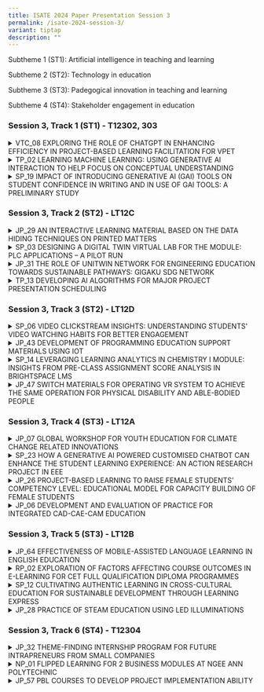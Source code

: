 ```yaml
---
title: ISATE 2024 Paper Presentation Session 3
permalink: /isate-2024-session-3/
variant: tiptap
description: ""
---
```

<p>Subtheme 1 (ST1): Artificial intelligence in teaching and learning</p>
<p>Subtheme 2 (ST2): Technology in education</p>
<p>Subtheme 3 (ST3): Padegogical innovation in teaching and learning</p>
<p>Subtheme 4 (ST4): Stakeholder engagement in education</p>
<h3>Session 3, Track 1 (ST1) - T12302, 303</h3>
<div data-type="detailGroup" class="isomer-accordion isomer-accordion-white">
<details class="isomer-details">
<summary>VTC_08 EXPLORING THE ROLE OF CHATGPT IN ENHANCING EFFICIENCY IN PROJECT-BASED
LEARNING FACILITATION FOR VPET</summary>
<div data-type="detailsContent" class="isomer-details-content">
<p>Y.H. Kwok<sup>*,a</sup>, K.P.A. Wong<sup>**,b</sup> and F. Ko<sup>***,a</sup>
</p>
<p><sup>a</sup>Hong Kong Institute of Information Technology, Hong Kong</p>
<p><sup>b</sup>Centre for Learning and Teaching, Vocational Training Council,
Hong Kong</p>
<p><sup>*</sup><a href="mailto:kwokyuho@vtc.edu.hk" rel="noopener noreferrer nofollow" target="_blank">kwokyuho@vtc.edu.hk</a>, <sup>**</sup>
<a href="mailto:alexander.aw@vtc.edu.hk" rel="noopener noreferrer nofollow" target="_blank">alexander.aw@vtc.edu.hk</a>, <sup>***</sup><a href="mailto:friedako@vtc.edu.hk" rel="noopener noreferrer nofollow" target="_blank">friedako@vtc.edu.hk</a>
</p>
<p>Abstract</p>
<p>The Hong Kong Institute of Information Technology (HKIIT) has taken a
leading position in the rapidly changing Vocational and Professional Education
and Training (VPET) field by incorporating the cutting-edge conversational
AI into its Project-Based Learning (PBL) curriculum for students studying
software engineering. This study examines the prospective advantages and
difficulties of integrating ChatGPT to enhance problem-based learning facilitation
and assesses critically the precision and quality of its contributions
to diverse PBL roles.</p>
<p>ChatGPT's conversational attributes and capacity to imitate human interactions
apparently make it suitable for undertakings such as scenario conception,
facilitating discussions, responding to students' enquiries and offering
personalised advice to students. Its prompt feedback and information handling
abilities apparently can considerably diminish administrative burdens for
instructors, freeing up time for engaging with students, evaluating learning
outcomes and assessing student actual competencies.</p>
<p>However, incorporating ChatGPT also presents various challenges. Issues
emerge regarding liability in incidents of incorrect AI-generated information
and the actual accuracy of AI-generated result. In a learning environment
that relies seriously on the reliable information and guidance, ensuring
the trustworthiness of ChatGPT's output is crucial. This paper emphasises
the need for a balanced way to incorporating AI into teaching and learning.
As VPET continues adapts to technological progressions, technologies like
ChatGPT will apparently play a significant part in shaping the future of
learning. However, it is vital to address the difficulties connected with
their use to guarantee the quality and sincerity of the educational experience.</p>
<p></p>
</div>
</details>
<details class="isomer-details">
<summary>TP_02 LEARNING MACHINE LEARNING: USING GENERATIVE AI INTERACTION TO HELP
FOCUS ON CONCEPTUAL UNDERSTANDING</summary>
<div data-type="detailsContent" class="isomer-details-content">
<p>R.Q. Goh</p>
<p>Temasek Polytechnic, School of Informatics &amp; IT, Big Data &amp; Analytics,
Singapore</p>
<p><a href="mailto:Goh_Rui_Quan@tp.edu.sg" rel="noopener noreferrer nofollow" target="_blank">Goh_Rui_Quan@tp.edu.sg</a>
</p>
<p>Abstract</p>
<p>Generative Artificial Intelligence (GAI) is changing the skills needed
in Data Science and education. This study looks at how GAI tools, like
ChatGPT and Codeium, can help students in a module that teaches machine
learning and applies it in decision-making. Initially, the module was too
challenging due to its heavy cognitive load, as indicated by feedback from
the 2021/2022 and 2022/2023 academic years. By using Codeium, programming
became easier and more intuitive, helping students understand complex ideas
better. ChatGPT offered personalized and interactive support. Feedback
from the 2023/2024 academic year showed higher student satisfaction. This
study shows that GAI tools can make learning easier and could be used to
teach other complex skills, reducing difficulty and improving student skills
for the future.</p>
<p></p>
</div>
</details>
<details class="isomer-details">
<summary>SP_19 IMPACT OF INTRODUCING GENERATIVE AI (GAI) TOOLS ON STUDENT CONFIDENCE
IN WRITING AND IN USE OF GAI TOOLS: A PRELIMINARY STUDY</summary>
<div data-type="detailsContent" class="isomer-details-content">
<p>F.M. Tham<sup>*</sup>, B.G.Y. Lee and T.K. Chettiar</p>
<p>Singapore Polytechnic/School of Life Skills and Communication, Academic
Staff, Singapore</p>
<p><sup>*</sup><a href="mailto:tham_foong_meng@sp.edu.sg" rel="noopener noreferrer nofollow" target="_blank">tham_foong_meng@sp.edu.sg</a>
</p>
<p>Abstract</p>
<p></p>
<p>Many students often express their dislike for writing and their perceived
lack of skill in it. Given that research has suggested a link between self-efficacy
and writing performance, we explored the potential of incorporating generative
AI (GAI) tools into a writing module at Singapore Polytechnic. This study
investigates the impact of introducing GAI tools on self-reported confidence
levels in writing and in use of GAI tools (UGAIT) for writing. In our study,
we introduced information on GAI, common AI writing tools, and benefits
and limitations of using GAI into existing teaching and learning materials
for the term-long Effective Writing for the Workplace (EWW) module. Participants
completed surveys at the start and end of the 6-week long module to assess
changes in self-reported confidence levels. We collected information on
students’ prior usage and perception of the usefulness of GAI tools in
writing assignments, and their confidence levels in writing in English
and in UGAIT to support their writing. Analysis of the data collected from
170 participants using the Wilcoxon signed rank test showed statistically
significant changes in self-reported confidence levels. The survey data
indicated increases in self-reported confidence levels in both UGAIT (40%)
and writing (36%). However, a minority of students reported decreased confidence
levels in both areas. Students who reported lower confidence in UGAIT expressed
distrust in GAI tools due to their current shortcomings and their own inadequate
AI literacy levels. Those who reported lower confidence in writing mostly
cited poor English grammar proficiency. Although applying the Spearman
rank correlation test did not show a statistically significant positive
association between UGAIT and writing confidence levels, our preliminary
study provides evidence of the potential benefits of incorporating GAI
tools into a writing module. In addition, our findings and further research
done in the process of doing the study, point to a need to provide more
structured guidance in the EWW module to improve student literacy levels
in UGAIT so our students can engage effectively and ethically with GAI
in a rapidly evolving world powered by large language models (LLM).</p>
<p></p>
</div>
</details>
</div>
<p></p>
<h3>Session 3, Track 2 (ST2) - LT12C</h3>
<div data-type="detailGroup" class="isomer-accordion isomer-accordion-white">
<details class="isomer-details">
<summary>JP_29 AN INTERACTIVE LEARNING MATERIAL BASED ON THE DATA HIDING TECHNIQUES
ON PRINTED MATTERS</summary>
<div data-type="detailsContent" class="isomer-details-content">
<p>Tetsuya Kojima<sup>*,a</sup>, Run Kawada<sup>b</sup> and Shinya Suzuki<sup>c</sup>
</p>
<p><sup>a</sup>Department of Computer Science, National Institute of Technology,
Tokyo College,</p>
<p>Hachioji, Japan</p>
<p><sup>b</sup>teamLab Inc., Tokyo, Japan</p>
<p><sup>c</sup>Department of Liberal Arts, National Institute of Technology,
Tokyo College, Hachioji, Japan</p>
<p><sup>*</sup><a href="mailto:kojt@tokyo-ct.ac.jp" rel="noopener noreferrer nofollow" target="_blank">kojt@tokyo-ct.ac.jp</a>
</p>
<p>Abstract</p>
<p></p>
<p>Data hiding is a technology to embed secret messages to digital objects
without being recognized by human recognition systems. It includes digital
watermarking for copyright protection and digital fingerprinting to avoid
illegal copies or distributions of digital media as well as steganography
as a means of covert communications. The objects conveying the secret messages
are called “stego objects” while the original objects without carrying
any secret messages are called “cover objects.” In this study, we are only
concerned with data hiding schemes for printed matters. Specifically, we
develop applications to embed and extract secret messages from the digital
photographs or figures printed on the paper documents. We assume that the
embedded messages are URLs for digital learning materials on the web such
as audio files, videos as well as 3D models such as Sketchfab. Teachers
can embed such URLs into the digital files of figures or photographs on
their PCs with the developed embedding application. They can print learning
materials including these stego images conveying the embedded URLs and
distribute them to students. When students take a photo printed on the
distributed learning material by the developed extracting application installed
on digital devices, the embedded URLs will be automatically extracted and
the digital learning materials will be shown on the browser. In general,
the quality of the images printed on papers are deteriorated from that
of the original digital ones. It is difficult to extract the embedded messages
successfully from such deteriorated stego images. In the applications developed
in this study, we apply a data hiding scheme based on spatial synchronizations,
multiple embedding into middle frequency bands of the images as well as
error detecting codes. It has been shown that the developed application
can extract the embedded URLs with almost no errors, and we can operate
Sketchfab soon after we take the printed photos.</p>
<p></p>
</div>
</details>
<details class="isomer-details">
<summary>SP_03 DESIGNING A DIGITAL TWIN VIRTUAL LAB FOR THE MODULE: PLC APPLICATIONS
– A PILOT RUN</summary>
<div data-type="detailsContent" class="isomer-details-content">
<p>Dr Chia Chew Lin<sup>*</sup> and Rick Chua</p>
<p>Singapore Polytechnic, School of Electrical &amp; Electronics Engineering,
Singapore</p>
<p><sup>*</sup><a href="mailto:chia_chew_lin@sp.edu.sg" rel="noopener noreferrer nofollow" target="_blank">chia_chew_lin@sp.edu.sg</a>
</p>
<p>Abstract</p>
<p>This paper discusses implementing a Digital Twin (DT) virtual model to
simulate scenarios impractical to recreate physically for the module ET0917:
PLC Applications in the School of Electrical &amp; Electronics Engineering
(SEEE). However, integrating DT into the lab involves numerous steps potentially
leading to cognitive overload for the students. To foster sustainable learning,
the lab activity design combines Self-Determination Theory (SDT) and Cognitive
Load Theory (CLT) to address both the motivational and cognitive aspects
so that students are not only motivated to learn but also have the cognitive
resources to do so effectively.</p>
<p>A mixed-methods approach including diverging stacked bar charts, sentiment
analysis of student comments, focus group discussions, and teaching staff
feedback was used to evaluate DT lab’s effectiveness. Data from 96 out
of 103 students and all four teaching staff over one semester indicate
positive reception. Both teaching staff and students reported there were
improved visualization and enhance learning experiences with the DT model.</p>
<p>The paper then suggests addressing the challenges and future research
to enhance learning for sustainability, including an extended activity
with a future carpark scenario. Engaging in such activities can help students
anticipate how changes in problem and parameters affect system behaviour,
fostering anticipatory competency, a key sustainability identified by UNESCO.</p>
<p></p>
</div>
</details>
<details class="isomer-details">
<summary>JP_31 THE ROLE OF UNITWIN NETWORK FOR ENGINEERING EDUCATION TOWARDS SUSTAINABLE
PATHWAYS: GIGAKU SDG NETWORK</summary>
<div data-type="detailsContent" class="isomer-details-content">
<p>M. Katsumi<sup>*,a</sup>, O. Takahashi<sup>b</sup>
</p>
<p><sup>a</sup>Institute for International Industry-Academia Collaboration,</p>
<p>Nagaoka University of Technology, Nagaoka, Japan</p>
<p><sup>b</sup>Department of Civil and Environmental Engineering, Nagaoka
University of Technology, Nagaoka, Japan</p>
<p><sup>*</sup><a href="mailto:mkatsumi@jcom.nagaokaut.ac.jp" rel="noopener noreferrer nofollow" target="_blank">mkatsumi@jcom.nagaokaut.ac.jp</a>
</p>
<p>Abstract</p>
<p>Nagaoka University of Technology (NUT) was established in 1976 as a leading
school for engineering studies. NUT was founded on a new idea called “GIGAKU
(Science of Technology).” This concept helps us find practical solutions
and sparks new ideas for the future. GIGAKU, related to STEM education,
uses a wide range of knowledge from science and engineering, management,
safety, information technology, and life sciences to come up with practical
solutions and innovations. NUT is one of the few universities in Japan
and abroad to have both a UNESCO Chair and a UNITWIN Network. The UNITWIN/UNESCO
Chairs Programme, established in 1992, aims to promote international cooperation
between universities, share knowledge, and encourage collaborative work.
Currently, there are around 950 UNESCO Chairs and 45 UNITWIN Networks across
120 countries and NUT has been established “UNESCO Chair on Engineering
Education for Sustainable Development (GIGAKU SDG Institute)” and “UNITWIN
Network for Engineering Education towards Sustainable Pathways (GIGAKU
SDG Network). GIGAKU SDG Network aims to be a place for making engineering
education better and more helpful in　achieving the Sustainable Development
Goals (SDGs). This network is made up of 10 institutions from six　countries
(India, Mexico, Mongolia, Spain, Viet Nam, and Japan) and an observer company
from Thailand.　All members share the four Credos of the Network (Work integrated
learning, Early start and recurring　opportunity, Sustainable Development
Goals, and Evaluation by industry and society). Network members work together
to cultivate innovative engineers who have the practical skills needed
by their countries for　sustainable development. This is done through working
together on research, planning conferences together, and exchange programs
for students, staff, and faculty, among other things.</p>
<p>Network members have reached out to local communities, like high schools,
by making online educational materials in six languages (English, Japanese,
Spanish, Mongolian, Vietnamese, Thai) available on the website. Currently,
they are working on a multilingual textbook about engineering ethics. These
materials are used both inside and outside the network to help people worldwide
learn about practical engineering education more easily.</p>
<p>In the presentation, we will introduce the clear objective of the GIGAKU
SDG Network, along with examples of efforts to spread practical engineering
education/knowledge worldwide.</p>
<p></p>
</div>
</details>
<details class="isomer-details">
<summary>TP_13 DEVELOPING AI ALGORITHMS FOR MAJOR PROJECT PRESENTATION SCHEDULING</summary>
<div data-type="detailsContent" class="isomer-details-content">
<p>L. William</p>
<p>School of Informatics &amp; IT, Temasek Polytechnic, Singapore</p>
<p><a href="mailto:lwilliam@tp.edu.sg" rel="noopener noreferrer nofollow" target="_blank">lwilliam@tp.edu.sg</a>
</p>
<p>Abstract</p>
<p>Temasek Polytechnic's Major Project is a Year 3 subject requiring students
to apply diploma-related skills in a real-world context. The course, worth
10 Credit Units, culminates in presentations to lecturers after 10 weeks.
Manual scheduling of these presentations is time-consuming and leaves students
limited preparation time. To address this, an automated scheduling system
using Artificial Intelligence (AI) algorithms is proposed. The problem
is approached as a timetabling issue, considering hard (critical) and soft
(non-critical) constraints. Two AI algorithms, greedy algorithm and simulated
annealing (SA) were explored to solve this scheduling problem. Preliminary
experiments using a mock dataset showed that the SA algorithm successfully
accommodates all hard constraints and produces a higher-quality schedule.
Based on these results, the SA algorithm has been selected for implementation
in the automated scheduling system.</p>
<p></p>
</div>
</details>
</div>
<p></p>
<h3>Session 3, Track 3 (ST2) - LT12D</h3>
<div data-type="detailGroup" class="isomer-accordion isomer-accordion-white">
<details class="isomer-details">
<summary>SP_06 VIDEO CLICKSTREAM INSIGHTS: UNDERSTANDING STUDENTS' VIDEO WATCHING
HABITS FOR BETTER ENGAGEMENT</summary>
<div data-type="detailsContent" class="isomer-details-content">
<p>Say Beng, Lai<sup>*,a</sup>, Li Cheong, Chin<sup>a</sup>, Nam Chew, Chua<sup>a</sup>,
Alvin, Ng<sup>a</sup> and Charlotte, Poh<sup>a</sup>
</p>
<p><sup>a</sup>Singapore Polytechnic, School of Mathematics and Science,
Singapore, Singapore</p>
<p><sup>*</sup><a href="mailto:Lai_Say_Beng@sp.edu.sg" rel="noopener noreferrer nofollow" target="_blank">Lai_Say_Beng@sp.edu.sg</a>
</p>
<p>Abstract</p>
<p></p>
<p>In Singapore Polytechnic (SP), our modules have become fully flipped.
Students in the flipped classroom view online lecture videos asynchronously
in our learning management system Brightspace (BS) as part of their pre-class
homework. Currently in BS, lecturers can only see if students have clicked
on the link to watch these assigned videos, but not the behaviour of the
students’ video viewing patterns. As lecturers, it is crucial to know our
students’ video watching habits so that we can identify their learning
needs before going to class. Therefore, in the School of Mathematics and
Science (MS), we embarked on a project to study this.</p>
<p>In this paper, we will share with you our insights in using video clickstream
data from an online system called LearningANTS for better classroom engagement.
This study was conducted in AY2023/24 S2 for the Engineering Mathematics
II module taken by approximately 840 students. During this semester, students
watched 3 weeks of lecture videos from LearningANTS where their various
click actions were being captured by the system. From the various reporting
charts in LearningANTS, lecturers were able to ascertain the percentage
of videos viewed by students and monitor when and how students played,
rewound, fast-forwarded and paused the videos as they watched the online
lessons.</p>
<p>Our findings from this study were gathered from data captured in the system
and feedback solicited through surveys from students and lecturers. Clustering
of the data with students’ assessment results enabled lecturers to better
understand video viewing behaviour based on the capabilities of students.
Feedback from student surveys helped lecturers better understand why students
rewound, fast-forwarded and paused the videos. The collective views from
lecturer surveys were generally positive. Although most lecturers agreed
that the insights gathered from the dashboard in the system can help improve
students’ learning, there is a need for better support in translating these
insights to classroom intervention strategies. As SP plans to roll out
video content management system in our modules, we can leverage our findings
to guide future deployment.</p>
<p></p>
</div>
</details>
<details class="isomer-details">
<summary>JP_43 DEVELOPMENT OF PROGRAMMING EDUCATION SUPPORT MATERIALS USING IOT</summary>
<div data-type="detailsContent" class="isomer-details-content">
<p>Y. Bando<sup>*,a</sup> and A. Mizumoto<sup>b</sup>
</p>
<p><sup>a</sup>National Institute of Technology, Kure college, Kure, Japan</p>
<p><sup>b</sup>JFE Plant Engineering Co., Ltd, Kurashiki, Japan</p>
<p><sup>*</sup><a href="mailto:bando@kure-nct.ac.jp" rel="noopener noreferrer nofollow" target="_blank">bando@kure-nct.ac.jp</a>
</p>
<p>Abstract</p>
<p>In Japan, from the 2020 school year, programming education in elementary
schools has become compulsory. The Ministry of Education, Culture, Sports,
Science and Technology (MEXT) has proposed the "GIGA School Concept," which
has led to the rapid construction of ICT environments at each educational
institution, resulting in the steady introduction of programming education
and a wealth of examples. On the other hand, the current situation is that
programming education has not yet taken root due to the fact that there
are educational institutions with inadequate ICT environment facilities
and teachers who are concerned about how to conduct classes. Therefore,
we attempted to develop IoT-based programming education support materials
that are easy to use for both children and teachers, and that are also
easy to introduce in terms of environmental facilities. We developed a
teaching material to support programming education by applying IoT technology.
By creating 3D programming blocks with ‘Basic programing source code’ and
combining them to construct a program, and by transmitting the information
of the assembled programming blocks to the robot side, the robot equipped
with a microcontroller can operate according to the assembled blocks, and
the results of the program execution can be fed back to the robot side.
Specifically, the basic operation of the robot is assigned to each block,
and an operation program is constructed as a combination of basic operations
from the array information of each block read by the master block. The
created program is transferred to the robot by Bluetooth wireless communication,
and the robot actually performs the operation defined by the array of blocks.
This system is designed to allow you to enjoy trial and error by actually
moving your hands to assemble the blocks. The purpose of this system is
to improve the learning efficiency by providing feedback to the robot.</p>
<p></p>
</div>
</details>
<details class="isomer-details">
<summary>SP_14 LEVERAGING LEARNING ANALYTICS IN CHEMISTRY I MODULE: INSIGHTS FROM
PRE-CLASS ASSIGNMENT SCORE ANALYSIS IN BRIGHTSPACE LMS</summary>
<div data-type="detailsContent" class="isomer-details-content">
<p>T.W. Tan<sup>*</sup>, C.H. Chan and X.K. Wee</p>
<p>School of Chemical &amp; Life Sciences, Singapore Polytechnic, Singapore</p>
<p><sup>*</sup><a href="mailto:tan_tiong_wei@sp.edu.sg" rel="noopener noreferrer nofollow" target="_blank">tan_tiong_wei@sp.edu.sg</a>
</p>
<p>Abstract</p>
<p>The integration of learning analytics in flipped classroom involves gathering
and analysing data on student engagement, performance and learning behaviours
from both pre-class and in-class activities. The use of data, whether it
is explanatory or through predictive models, is to gain insights to improve
student learning outcomes (Pam, A et al, 2016). This study explores the
utilisation of learning analytics within the Brightspace Learning Management
System (LMS) for Chemistry I module, where students engage with diverse
resources and activities, including asynchronous lectures, assignments,
quizzes and surveys. Analysis of data is facilitated by the Quiz Dashboard
with a specific focus on investigating the impact of students’ pre-class
assignment score on mid-semester test (MST), examination and their overall
module marks. The purpose is to gain insights into how students’ interaction
with their pre-class assignments will allow faculty to determine learners’
motivation and predict their examination and overall module performance.
Our results showed that there is a significant positive correlation between
the total pre-class assignment score and the examination marks, r (515)
= .68, p &lt; .05. There is also a strong positive correlation between
the total pre-class assignment score and the final module marks and the
relationship is also statistically significant, r (515) = .73, p &lt; .05.
Our analysis also showed that students in the higher pre-class assignment
percentage ranges have a higher percentage of learners passing the MST
and the examination. The results are encouraging as it validated the use
of data from pre-class assignment score in Brightspace as ALeRT to help
students improve on their chemistry. The data can also be used to predict
at-risk students early so that faculty can provide targeted interventions
through differentiated activities or supplementary classes to support their
learning journey. This approach aligns with the broader goal of leveraging
technology and data to optimise students’ learning and allow faculty members
to create a more inclusive and effective learning environment in chemistry
education.</p>
<p></p>
</div>
</details>
<details class="isomer-details">
<summary>JP_47 SWITCH MATERIALS FOR OPERATING VR SYSTEM TO ACHIEVE THE SAME OPERATION
FOR PHYSICAL DISABILITY AND ABLE-BODIED PEOPLE</summary>
<div data-type="detailsContent" class="isomer-details-content">
<p>K. Kageyama<sup>*,a</sup>, K. Suehisa<sup>b</sup>, K. Mori<sup>a</sup>,
Y. Tange<sup>a</sup> and T. Dode<sup>c</sup>
</p>
<p><sup>a</sup>National Institute of Technology, Maizuru College</p>
<p><sup>b</sup>Faculty of Advanced Engineering, National Institute of Technology,
Maizuru College</p>
<p><sup>c</sup>Kyoto Prefectural Special Support School in Yosanoumi</p>
<p><sup>*</sup><a href="mailto:k.kageyama@maizuru-ct.ac.jp" rel="noopener noreferrer nofollow" target="_blank">k.kageyama@maizuru-ct.ac.jp</a>
</p>
<p>Abstract</p>
<p>Delivery classes have been conducting delivery classes for teachers at
Kyoto Prefectural Special Support School. The content of the classes consists
of switch teaching devices, which are often requested by teachers at special-needs
schools. With the recent introduction of mandatory programming education,
there has been a demand for assistive products related to programming knowledge.
One such request originated from a teacher at a special-needs school for
children with physical disabilities, who said, “I want to use virtual reality
to realize things that cannot be done in the real world.” This can be challenging
for people with disabilities. Therefore, in this study, we propose switch
assistive technology that enables people with severe disabilities to operate
virtual reality (VR) in the same way as those without disabilities. We
developed a controller that enables physically impaired people to operate
VR. This controller consists of switches that are typically used by people
with a physical handicap. This switch can be used to switch the user's
viewpoint in the VR environment. We confirmed that a person with a physical
handicap can operate the VR in the same way as a person without a physical
handicap.</p>
<p></p>
</div>
</details>
</div>
<p></p>
<p></p>
<h3>Session 3, Track 4 (ST3) - LT12A</h3>
<div data-type="detailGroup" class="isomer-accordion isomer-accordion-white">
<details class="isomer-details">
<summary>JP_07 GLOBAL WORKSHOP FOR YOUTH EDUCATION FOR CLIMATE CHANGE RELATED INNOVATIONS</summary>
<div data-type="detailsContent" class="isomer-details-content">
<p>Y. Ghezelloo<sup>*,a</sup>, S. Fujiwara<sup>b</sup> and Y. Mizuno<sup>c</sup>
</p>
<p><sup>a</sup>National Institution of Technology /Architecture, Assistant
Professor, Akashi, Japan</p>
<p><sup>b</sup>National Institution of Technology/ Senior Director, Headquarters,
Tokyo, Japan</p>
<p><sup>c</sup>National Institution of Technology /Global Education Centre,
Director, Akashi, Japan</p>
<p><sup>*</sup><a href="mailto:y.ghezelloo@akashi.ac.jp" rel="noopener noreferrer nofollow" target="_blank">y.ghezelloo@akashi.ac.jp</a>
</p>
<p>Abstract</p>
<p>This paper reviews the process, products and outcomes of the Kosen Global
Camp implemented by National Institute of Technology, Akashi college in
September 2023 under Sakura Science Grant. This 10- day program invited
international college students as well as globally experienced lecturers
and provided a series of active learning and problem-based workshops on
disaster science, climate change preparedness, climate-related disaster
innovation, and engineering design. The aim was to devise the youth in
inclusive understanding of climate change related disaster risks and encourage
their innovative and critical thinking through multicultural and multi-discipline
to prepare and respond to future risks. Throughout Kosen Global Camp, students
at college of technologies from Japan, Taiwan, Indonesia, Malaysia, and
Mongolia, gathered in Akashi College of Technology and developed their
ideas as to face climate-related disasters as innovative product prototypes.
Participants were given lectures on basics of natural hazards and climate-related
disasters, practiced different risk scenarios as the survivors as well
as preparedness innovators. In addition, students were assigned to 6 multicultural
groups of international students to introduce and establish a deep understanding
of the natural hazards in their home countries for other members and discuss
the challenges of climate change in each background. The members then worked
along the engineering design lectures, captured a global discussion and
way of thinking regarding the issues of climate change and developed their
very own creative prototype of products. At the end, each group presented
their prototype for the participants and the lecturers and were awarded
a certificate of completion. We believe that these types of youth innovative
and active education followed by problem-based learning techniques will
enhance next generations understanding and familiarity with the basics
of climate change related disaster. In addition, the participants can develop
a better understanding of their role and ability as contributors to mitigate
the risks and damages more globally in the future.</p>
<p></p>
</div>
</details>
<details class="isomer-details">
<summary>SP_23 HOW A GENERATIVE AI POWERED CUSTOMISED CHATBOT CAN ENHANCE THE STUDENT
LEARNING EXPERIENCE: AN ACTION RESEARCH PROJECT IN EEE</summary>
<div data-type="detailsContent" class="isomer-details-content">
<p>Phyoe Kyaw Kyaw<sup>*a</sup>, Lim Joo Ghee<sup>a</sup>, Mark Wan Chi Ming<sup>a</sup> and
Chong Siew Kee<sup>b</sup>
</p>
<p><sup>a</sup>School of Electrical &amp; Electronic Engineering, Singapore
Polytechnic, Singapore</p>
<p><sup>b</sup>Department of Academic Quality &amp; Resources, Singapore
Polytechnic, Singapore</p>
<p><sup>*</sup><a href="mailto:phyoe_kyaw_kyaw@sp.edu.sg" rel="noopener noreferrer nofollow" target="_blank">phyoe_kyaw_kyaw@sp.edu.sg</a>
</p>
<p>Abstract</p>
<p>This paper documents an innovation in which a customized learning assistant
chatbot, built upon the Generative Pre-trained Transformers (GPT), a Generative
Artificial Intelligence (AI) Large Language Model (LLM), was employed as
a virtual tutor to supplement the student learning experience in a data-enabled
flipped learning (DEFL) classroom module. The research sought to explore,
analyse, and evaluate how students experienced this technology, what could
be learned to enhance different aspects of the learning process, and the
challenges this may pose for future practice and research. The pedagogic
approach was guided by an evidence-based teaching framework in which the
design and facilitation of learning draws on validated knowledge on how
students learn best and what teaching methods are most effective and efficient.
In the chatbot, students were provided with clear learning outcomes, instructional
content that focused on the key subject concepts essential to building
understanding, and focused question prompts to initiate their critical
thinking. They were then encouraged to use their own initiative in experimenting
with this AI technology. The methodology involved data collection from
146 first-year students across eight classes in two Digital Electronics
modules, focus group interviews with a sample of 10 students, and reflective
practices from three teaching faculty. The research yielded positive results,
especially on the usefulness of the virtual learning assistant chatbot
pre-trained on the module content. It significantly enhanced students'
understanding by providing rapid and accurate feedback. It was also deemed
effective for supporting various learning tasks, such as answering questions,
offering explanations, and generating insights. By understanding students’
perceptions, based on their learning experiences with the chatbot, faculty
can create instructional strategies to enhance the quality of their teaching
practices. This also offers the potential for greater differentiation and
personalization of instruction, which is a highly desirable educational
aim.</p>
<p></p>
</div>
</details>
<details class="isomer-details">
<summary>JP_26 PROJECT-BASED LEARNING TO RAISE FEMALE STUDENTS’ COMPETENCY LEVEL:
EDUCATIONAL MODEL FOR CAPACITY BUILDING OF FEMALE STUDENTS</summary>
<div data-type="detailsContent" class="isomer-details-content">
<p>Yuko Kamochi<sup>*,a</sup>, Kazunari Matsuno<sup>a</sup>
</p>
<p><sup>a</sup>National Institute of Technology(KOSEN), Kure College, Kure,
Hiroshima, Japan</p>
<p><sup>*</sup><a href="mailto:kamochi@kure-nct.ac.jp" rel="noopener noreferrer nofollow" target="_blank">kamochi@kure-nct.ac.jp</a>
</p>
<p>Abstract</p>
<p></p>
<p>The National Institute of Technology (KOSEN), Kure College (KC) which
was opened in 1964, will celebrate its 60th anniversary in 2024. The growing
social demand for female participation in the engineering field led KC
to establish Gender Equality Promotion Office in 2013. Since then, a female
student public relations group has operated as a subordinate organization
of the Gender Equality Promotion Office, aiming to promote diversity within
KC. In 2015, the group changed its name to MECA Girls Training Project,
with “MECA” representing Mechanical, Electrical, Information Science, Civil
and Architectural Engineering. This project has been ongoing, designing
various science and engineering-related workshops and promotional events.
Its goal is to help junior high school students choose scientific fields
as their career paths and to raise awareness of KOSEN as one of the viable
options. As a result of these efforts, the average percentage of female
students in admission, which was about 15 % before the inception of MECA
Girls Training Project, has significantly increased to an average of 24
% between 2015 and 2024. As of the year 2024, it has reached its highest
point at 32 %, surpassing the mid-term target for KOSEN female enrollment
by two points. The present study focuses on the process of building campus
organizations and educational program to enhance the competency level of
female students. Furthermore, we will look at how the project-based course,
“Incubation Work,” which started in 2015 for all grades and in all departments
in KC, has influenced the deepening of the project themes female students
devised. Then, the questionnaire survey conducted on the project members
is analysed to see what capacities were built through the project implementation.
In conclusion, it can be said that several essential skills and abilities
to seek careers, that is, communication skills, self-analytical skills,
and promotional ability were fostered through the creation of science and
engineering educational content for junior high school students and promotional
activities to increase the number of female students entering KOSEN. Finally,
some methodological insights that will contribute to expanding the base
of science career choice support programs are suggested.</p>
<p></p>
</div>
</details>
<details class="isomer-details">
<summary>JP_06 DEVELOPMENT AND EVALUATION OF PRACTICE FOR INTEGRATED CAD-CAE-CAM
EDUCATION</summary>
<div data-type="detailsContent" class="isomer-details-content">
<p>M. Nagai<sup>a</sup>, Y. Nakamura<sup>*,b</sup> and T. Adachi<sup>b</sup>
</p>
<p><sup>a</sup>Institute for Research on Next-generation Semiconductor and
Sensing Science (IRES²), Toyohashi University of Technology, Toyohashi,
Japan</p>
<p><sup>b</sup>Department of Mechanical Engineering, Toyohashi University
of Technology, Toyohashi, Japan</p>
<p><sup>*</sup><a href="mailto:yuji@me.tut.ac.jp" rel="noopener noreferrer nofollow" target="_blank">yuji@me.tut.ac.jp</a>
</p>
<p>Abstract</p>
<p>The ability to achieve an optimum design based on specifications is a
skill that should be developed in the mechanical engineering program. We
have developed a “self-enlightenment” engineering educational scheme for
designing, creating, and evaluating through the spontaneous participation
of students themselves. The most significant feature is providing experiences
such as machining to create “real (not virtual)” parts to assemble and
form real products with one’s own hands. Achieving this goal requires students
to repeat the design cycle (CAD-CAE) to avoid any mistakes in the final
products produced by CAM. Evaluating the final product can reveal how well
the design cycle worked yet you may find some unexpected things and why
that happens. In recent years, we used a “smartphone stand” as the targeted
product and the instructors providing the specifications to third-year
undergraduate students in Department of Mechanical Engineering, Toyohashi
University of Technology. Students designed and analyzed using 3D-CAD and
created component drawings. Through analyses (e.g. CAE; evaluating stress
distribution and overall shape deformation), an optimal design was determined,
and students evaluated its feasibility of their design. If not satisfied,
they were encouraged to modify the design in 3D-CAD and then analyze again.
By repeating this cycle (CAD-CAE), students learn the optimization process
in design, which is often experienced in the real manufacturing processes.
Once the shapes of all parts were finalized, the CAD data was transferred
to a laser cutter device (CAM), which cuts thick paper to manufacture the
designed parts. Students assembled the parts to create their own smartphone
stands, then evaluated them in various ways to check whether they satisfied
the prescribed specifications. Generally, products do not match all specifications,
thus students consider the reasons for inconsistencies and areas for improvement,
which enhances awareness of the important aspects of engineering design.
By adopting the problem-solving and repetitive learning method using the
CAD-CAM-CAE cycle, students can improve their ability to become future
professional engineers in an efficient yet effective manner.</p>
<p></p>
</div>
</details>
</div>
<p></p>
<h3>Session 3, Track 5 (ST3) - LT12B</h3>
<div data-type="detailGroup" class="isomer-accordion isomer-accordion-white">
<details class="isomer-details">
<summary>JP_64 EFFECTIVENESS OF MOBILE-ASSISTED LANGUAGE LEARNING IN ENGLISH EDUCATION</summary>
<div data-type="detailsContent" class="isomer-details-content">
<p>N. Maharjan<sup>*,a</sup>, E. Nobuhiro<sup>a</sup>, Y. Ominato<sup>a</sup>,
Y. Tsuchida<sup>a</sup>, K. Ichimura<sup>a</sup>
</p>
<p>National Institute of Technology, Nagaoka College / Division of General
Education (English), Niigata, JAPAN</p>
<p><sup>*</sup><a href="mailto:namimaha@nagaoka-ct.ac.jp" rel="noopener noreferrer nofollow" target="_blank">namimaha@nagaoka-ct.ac.jp</a>
</p>
<p>Abstract</p>
<p>The upsurge of digital technology after the global pandemic has completely
transformed the world around us, and its impact on the educational sector
has been remarkable. With the incessant progress of digital technology,
numerous technology-assisted learning platforms have been developed. Among
them, mobile phone learning platforms are grabbing attention as most of
the students have easier access to mobile phones than any other digital
tools. Previous studies have shown that various mobile-assisted learning
(MALL) methods are being utilized to learn and teach different courses
in educational institutions around the world. However, there are limited
studies reporting the effectiveness of MALLs particularly in the colleges
of the National Institute of Technology, known as KOSEN. In this study,
the objective was to conduct a preliminary study to explore the effectiveness
of MALL as a new teaching approach in order to motivate them and provide
an engaging learning environment. For this study, the chosen participants
were the second-year KOSEN students. They were divided into treatment and
control groups. In general, majority of the students find vocabulary challenging
to remember in an English reading course. So, they were given grammar and
vocabulary assignments and tests using a mobile application called Monoxer.
The performance of students was assessed through their pre-tests and post-tests.
Further, questionnaire studies were conducted to understand the perceptions
of students about MALL and its impact on their performance.</p>
<p></p>
<p>It was observed that the students’ experiences using the MALL for English
reading course were affirmative. They were satisfied by this new approach
of learning and found it effective for improving their reading comprehension
in English reading course. Besides, the students accepted the application
of the MALL app based on its usefulness, ease of use and access, instant
feedback from teachers, and continuity. For the efficiency assessment,
when the treatment group was compared with the control group, the treatment
group outperformed the control group on their academic performance for
English reading course. Therefore, this study verifies that MALL could
be an effective pedagogical tool for promoting English reading comprehension
competency in KOSEN.</p>
<p></p>
</div>
</details>
<details class="isomer-details">
<summary>RP_02 EXPLORATION OF FACTORS AFFECTING COURSE OUTCOMES IN E-LEARNING FOR
CET FULL QUALIFICATION DIPLOMA PROGRAMMES</summary>
<div data-type="detailsContent" class="isomer-details-content">
<p>S. Teng<sup>*,a</sup> and K. Y. Teh<sup>a</sup>
</p>
<p><sup>a</sup>Republic Polytechnic, School of Engineering, Singapore</p>
<p><sup>*</sup><a href="mailto:teng_suyan@rp.edu.sg" rel="noopener noreferrer nofollow" target="_blank">teng_suyan@rp.edu.sg</a>
</p>
<p>Abstract</p>
<p>E-learning/online learning based on the virtual learning environment (VLE)
has become a viable education alternative, gaining more and more attention
due to its flexibility, accessibility, cost effectiveness, customized learning
experience, and variety of courses available. In Republic Polytechnic (RP),
e-learning has been deliberately planned and carefully designed to provide
alternative learning options. For Continuing Education and Training (CET)
full qualification diploma programmes, e-learning has been increasingly
promoted and significantly ramped up in recent years. Therefore, it is
important to know if students would have similar learning experiences and
achieve equivalent course outcomes in e-learning as in Face-to-Face learning.
This study explored the factors affecting the course outcomes in e-learning
based on students’ perceptions of e-learning experience. Quantitative methods
encompassing a 10-factor, 30-item survey were employed in this study. Factor
and reliability analyses were conducted to verify, validate and refine
the survey items. Survey responses were analysed through descriptive, comparative
and correlational analyses. Survey findings were derived to summarize students’
overall perceptions of e-learning (descriptive), differences in perceptions
of e-learning across different semesters (comparative), and relationships
between the various factors and their influences on the e-learning course
outcomes (correlational). The findings showed that, it is important to
enhance learner-content interactions through building interactive activities
into the e-learning package; to ensure the e-learning packages have clear
instructions, proper workload, and easy access; to increase interactions
(learner-learner, learner-lecturer) through online discussions and activities
to promote social presence during e-learning; and to adopt microlearning
for learners to absorb information before they lose interest or attention,
which in turn increases knowledge retention.</p>
<p></p>
</div>
</details>
<details class="isomer-details">
<summary>SP_12 CULTIVATING AUTHENTIC LEARNING IN CROSS-CULTURAL EDUCATION FOR SUSTAINABLE
DEVELOPMENT THROUGH LEARNING EXPRESS</summary>
<div data-type="detailsContent" class="isomer-details-content">
<p>H.K Singh and D. Chen</p>
<p>Singapore Polytechnic/ School of Life Skills and Communication, Singapore</p>
<p><a href="mailto:Harveen_Kaur_Singh@sp.edu.sg" rel="noopener noreferrer nofollow" target="_blank">Harveen_Kaur_Singh@sp.edu.sg</a>
</p>
<p>Abstract</p>
<p>In the post-COVID era, the Learning Express (LeX) programme underwent
two significant transformations: a shift from social innovation to sustainable
innovation, aligning with the United Nations' Sustainable Development Goals
(SDGs), and its transition into an Asia-Ready Exposure (AEP) programme.
The latter aims to foster students' continued interest in the ASEAN, China
and India (ACI) region, extending learning beyond LeX by championing sustainability
within these regions. However, with these two transformations, the cornerstone
of the programme is still Authentic Learning, by which our students are
engaged as active problem-solver and inquirers. Therefore, this paper investigates
the key features that contribute to the authenticity of learning in the
refined LeX programme and its extension, LeXPlus.</p>
<p>Employing a mixed-methods approach, the study conducted a preliminary
survey to assess the authenticity of learning within the ACI region and
interviewed a student and a facilitator to gain insights into how learning
occurs within and beyond LeX, with a specific focus on Authentic Learning
in the context of Education for Sustainable Development (ESD). The findings
revealed that while students possessed baseline knowledge of the interplay
between ESD elements, the application of this knowledge can be primarily
observed beyond LeX. Furthermore, the role of the facilitator emerged as
crucial in championing sustainability during LeX.</p>
<p>Based on these findings, the paper provides recommendations to enhance
the authenticity of learning in LeX and LeXPlus, contributing to the broader
goal of promoting sustainable development within the ACI region while preparing
our students to become proactive global citizens of the world.</p>
<p></p>
</div>
</details>
<details class="isomer-details">
<summary>JP_28 PRACTICE OF STEAM EDUCATION USING LED ILLUMINATIONS</summary>
<div data-type="detailsContent" class="isomer-details-content">
<p>Hiroki Momono<sup>*,a</sup>, Mitsuru Matsumoto<sup>a</sup> and Takashi
Yamawaki<sup>a</sup>
</p>
<p><sup>a</sup>National Institute of Technology, Yonago College, Hikona,
Japan</p>
<p><sup>*</sup><a href="mailto:momono@yonago-k.ac.jp" rel="noopener noreferrer nofollow" target="_blank">momono@yonago-k.ac.jp</a>
</p>
<p>Abstract</p>
<p></p>
<p>Traditional Japanese education was a passive, instruction-based system
of teaching knowledge. The current approach to Science, Technology, Engineering,
Arts, and Mathematics (STEAM) education, by contrast, is of a construction
type (PBL), inviting active learning. The approach to STEAM education is
recognized as an important goal of national reform in Japanese education
from kindergarten to university (K–16). However, in Japan, STEAM education
has only received implementation over the past few years, such that there
is little knowledge available on STEAM learning programs, curriculum models,
and assessment methods. We developed a method for programming LED illuminations
within STEAM education to enhance fundamental competencies and creativity
in K–16 students. First, we created web applications using “BIPES“ and
developed “MicroPython IDE“ to create a programming environment for STEAM
education that involved LED illuminations that do not require software
installation. BIPES is a visual programming tool, similar to Scratch and
MicroPython IDE; it is a code programming tool for the MicroPython language.
Furthermore, in using these programming environments, we created teaching
materials to enable hands-on learning of programming from an artistic perspective.
We investigated several aspects of this teaching material, including its
appeal to children, enjoyment level, its comparability with Scratch, and
the motivational aspect it offers for programming learning. The programming
course, that used teaching materials for STEAM, greatly boosted student
motivation to learn programming. This finding indicates high levels of
satisfaction with this teaching material, likely due to the novelty and
joy of being able to control everyday items, such as push-button switch,
speaker, and LED, which sparked the interest and curiosity of the students.
Furthermore, we implemented education using LED illuminations at “Tottori
Hanakairo” for fifth-year students at a technical college. These students
applied their knowledge to plan and design LED illumination projects and
to create electrical circuits and programming. This initiative, in which
students themselves put their ideas into practice and learn by cycling
between Input (Knowledge) and Output (Creativity), has notably enhanced
students’ motivation to learn.</p>
<p></p>
</div>
</details>
</div>
<p></p>
<h3>Session 3, Track 6 (ST4) - T12304</h3>
<div data-type="detailGroup" class="isomer-accordion isomer-accordion-white">
<details class="isomer-details">
<summary>JP_32 THEME-FINDING INTERNSHIP PROGRAM FOR FUTURE INTRAPRENEURS FROM SMALL
COMPANIES</summary>
<div data-type="detailsContent" class="isomer-details-content">
<p>M. Tafu<sup>*,a</sup>, R. Matoba<sup>b</sup>, H. Hasegawa<sup>c</sup>,
K. Yamamoto<sup>d</sup> and J. Nishida<sup>e</sup>
</p>
<p><sup>a</sup>Department of Applied Chemistry and Chemical Engineering,
National Institute of Technology (KOSEN), Toyama College, Toyama, Japan</p>
<p><sup>b</sup>Department of Electronics and Computer Engineering, National
Institute of Technology (KOSEN), Toyama College, Imizu, Japan</p>
<p><sup>c</sup>Department of International Business, National Institute of
Technology (KOSEN), Toyama College, Imizu, Japan</p>
<p><sup>d</sup>Department of Maritime Technology, National Institute of Technology
(KOSEN), Toyama College, Imizu, Japan</p>
<p><sup>e</sup>Office Nishida LLC, Tokyo, Japan</p>
<p><sup>*</sup><a href="mailto:tafu@nc-toyama.ac.jp" rel="noopener noreferrer nofollow" target="_blank">tafu@nc-toyama.ac.jp</a>
</p>
<p>Abstract</p>
<p></p>
<p>Entrepreneurship is recognized as one of the methods of student empowerment
in KOSEN education. Various KOSENs have been challenged to develop “student
entrepreneurs” from the education program and startup competitions. However,
most Japanese small companies have made various innovations through KOSEN
alumni. These innovations have certainly supported the development potential
of Japanese industries directly or indirectly. We focus on developing human
resources in KOSEN as “future intrapreneurs” in small companies for Japanese
industrial development. An education model was constructed as a form of
the “theme-finding internship (TFI)” program. The framework of the TFI
program was conceptualized as follows: first, we constructed student teams
of three students from other backgrounds; second, the student teams challenged
hidden problems in the proposed tasks suggested by a company; third, academic
staff members supported and picked up essential tasks from students/company
discussions from scientific viewpoints; and third, the company agreed to
support students financially and in terms of career design via future employment.</p>
<p>During vacation in 2023, we endeavored to create a proof of concept for
the TFI programs with three companies in Tokyo, Japan. These companies
have faced potential problems with environmental issues such as a circular
economy, low carbon footprint, and so on.</p>
<p>We found that each student group generated excellent ideas and future
tasks only within a five-day internship. As one of the achievements, a
student team developed an image processing algorithm to detect specific
polymers, such as polyvinyl chloride, by indicating specific colors from
the view of the smart glasses. Other examples include a production process
of low-carbon lime resources from unused alkaline chemicals in wastewater
from washing returnable glass bottles and a management system of reused
laptop computers based on lifetime prediction. This presentation summarizes
the effects and outputs of KOSEN students via the TFI program with small
companies.</p>
<p></p>
</div>
</details>
<details class="isomer-details">
<summary>NP_01 FLIPPED LEARNING FOR 2 BUSINESS MODULES AT NGEE ANN POLYTECHNIC</summary>
<div data-type="detailsContent" class="isomer-details-content">
<p>Grace Fang and Liong Mei Lai</p>
<p>Ngee Ann Polytechnic / School of Business and Accountancy, Singapore</p>
<p><a href="mailto:Grace_Fang@np.edu.sg" rel="noopener noreferrer nofollow" target="_blank">Grace_Fang@np.edu.sg</a>,
<a href="mailto:Liong_Mei_Lai@np.edu.sg" rel="noopener noreferrer nofollow" target="_blank">Liong_Mei_Lai@np.edu.s</a>
</p>
<p>Abstract</p>
<p></p>
<p>While classroom teaching used to be more didactic practice with students
listening passively, the scenario has changed ever since the Flipped Learning
(FL) approach was adopted. Teaching &amp; Learning practices and strategies
have shifted over the years from instructor-led learning to a more constructive
and collaborative experience so that students can be active and engaged
participants of learning.</p>
<p></p>
<p>FL allows students to take ownership of learning. Research has shown that
FL has a positive impact on students as they learn to exercise the autonomy
they are given to decide where and when learning takes place as well as
how deep and far they would like to learn the content on their own. This
is in line with the psychology of today’s youth who prefer autonomy in
decision-making. (R. Brewer and S. Movahedazarhouligh, 2018).</p>
<p></p>
<p>FL was formally adopted at Ngee Ann Polytechnic (NP), School of Business
&amp; Accountancy (BA) in 2022 when the curriculum was redesigned to include
Online Asynchronous Learning (OAL). Students are to engage with the required
self-access learning materials and pre-activities made available to them
through the Learning Management System (LMS) before attending the In-Person
Lessons (IPL). Currently, at BA, the curriculum ratio of online asynchronous
learning and in-person learning is on average 40:60.</p>
<p></p>
<p>This paper compares the similarities and differences in the design elements
of each module, the challenges encountered, and the next steps to enhance
the FL experience for two BA modules: User-Centered Design for Business
(UCBD), taken by all 1st year BA students, and Digitalisation and Data
Analytics 2 (DDA2), taken by all 2nd year Accountancy students.</p>
<p></p>
<p>Both UCDB and DDA2 were re-conceptualised and re-designed as FL modules
which incorporate elements that enable students to engage in more self-directed
learning and lecturers to be able to regularly view and monitor students’
learning and progress. It is notable that whilst the content of both modules
is different and UCDB and DDA2 cater to different levels of BA students,
the adoption of FL in both modules is to achieve the same objective of
a more learner-centered learning experience that shapes self-directed habits
in learners. Apart from the LMS, both modules leverage on a range of purposefully
selected education technology tools such as Feedback Fruits, Padlet and
Articulate Rise to enhance the FL experience, thereby increasing the engagement
and motivation of students.</p>
<p></p>
<p>Responses to the FL experience have been positive for both modules. Students
were generally happy with the way the learning materials were designed
and facilitated. Students also felt positive about how the connection between
the OAL and IPL components of FL were scaffolded to help them deepen their
understanding and to apply their learning. A Module Experience Survey was
conducted with both modules achieving strong positive average scores of
5.43 for DDA2 and 5.11 for UCDB against a total possible score of 6.</p>
<p></p>
</div>
</details>
<details class="isomer-details">
<summary>JP_57 PBL COURSES TO DEVELOP PROJECT IMPLEMENTATION ABILITY</summary>
<div data-type="detailsContent" class="isomer-details-content">
<p>Thanapol Luckanawat<sup>a</sup>, Sanit Teewchim<sup>a</sup>, Arnon Sakonkanapong<sup>a</sup>,
Takahisa Yamamoto<sup>*,a,b</sup>, Seiji Kano<sup>a,b</sup>
</p>
<p><sup>a</sup>Dept. Mechatronics Engineering, KOSEN-KMITL, Bangkok, Thailand</p>
<p><sup>b</sup>National Institute of Technology, Tokyo, Japan</p>
<p><sup>*</sup><a href="mailto:yamamoto@kosen-k.go.jp" rel="noopener noreferrer nofollow" target="_blank">yamamoto@kosen-k.go.jp</a>
</p>
<p>Abstract</p>
<p>King Mongkut’s Institute of Technology Ladkrabang (KMITL) is committed
to developing practical and creative engineers through education rooted
in real-life challenges. The curriculum is strategically designed to equip
students from their first year to their fifth year with progressive hands-on
learning experiences emphasizing individual and collaborative skills. In
the initial years, first-year students learn essential thinking and project
execution skills through tools like Venn diagrams, mind maps, and Gantt
charts, alongside feasibility studies and analysis to assess strengths,
weaknesses, opportunities, and threats. Beginning in the third year, these
foundational skills are vital for problem-based and project-based learning
(PBL). Here, students apply their accumulated knowledge to solve practical
problems assigned in groups, enhancing their ability to research independently
using various sources, including the internet. By the fourth year, the
focus shifts to real-world applications, with students undertaking projects
directly sourced from industry partners. This collaboration continues into
the fifth year, where students engage in internships and graduation projects
that confront actual industry challenges, offering a robust experiential
learning environment. This process affects not only the product but also
the project execution skills of the students. Faculty and industry experts
closely mentor and evaluate the students, ensuring a comprehensive learning
experience that meets educational goals and prepares students for professional
success.</p>
<p></p>
</div>
</details>
</div>
<p></p>
<p></p>